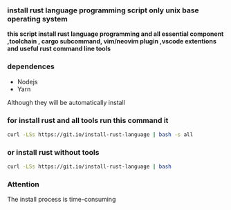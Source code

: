 ### install rust language programming script only unix base operating system
**this script install rust language programming and all essential component ,toolchain , cargo subcommand, vim/neovim plugin ,vscode extentions and useful rust command line tools**
### dependences
* Nodejs
* Yarn

Although they will be automatically install

### for install rust and all tools run this command it
```sh
curl -LSs https://git.io/install-rust-language | bash -s all
```
### or install rust without tools  
```sh
curl -LSs https://git.io/install-rust-language | bash
```
### Attention
The install process is time-consuming